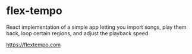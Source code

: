 # flex-tempo
React implementation of a simple app letting you import songs, play them back, loop certain regions, and adjust the playback speed

https://flextempo.com
